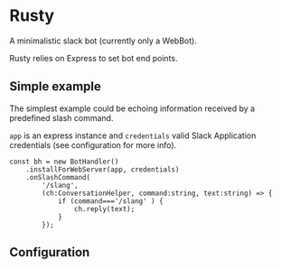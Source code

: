 # Rusty

A minimalistic slack bot (currently only a WebBot).

Rusty relies on Express to set bot end points.

## Simple example

The simplest example could be echoing information received by a predefined slash command.

`app` is an express instance and `credentials` valid Slack Application credentials (see configuration for more info).

```
const bh = new BotHandler()
    .installForWebServer(app, credentials)
    .onSlashCommand(
        '/slang',
        (ch:ConversationHelper, command:string, text:string) => {
            if (command==='/slang' ) {
                ch.reply(text);
            }
        });
```

## Configuration

